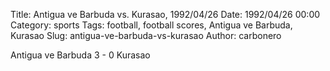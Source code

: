 Title: Antigua ve Barbuda vs. Kurasao, 1992/04/26
Date: 1992/04/26 00:00
Category: sports
Tags: football, football scores, Antigua ve Barbuda, Kurasao
Slug: antigua-ve-barbuda-vs-kurasao
Author: carbonero


Antigua ve Barbuda 3 - 0 Kurasao

